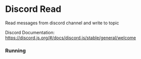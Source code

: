 # Discord Read

Read messages from discord channel and write to topic

Discord Documentation: https://discord.js.org/#/docs/discord.js/stable/general/welcome

### Running